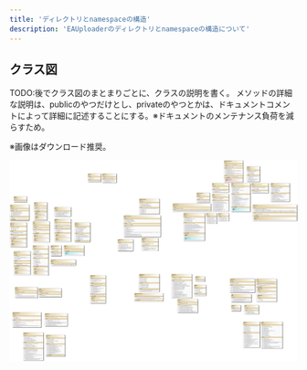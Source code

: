 ```yaml
---
title: 'ディレクトリとnamespaceの構造'
description: 'EAUploaderのディレクトリとnamespaceの構造について'
---
```


## クラス図

TODO:後でクラス図のまとまりごとに、クラスの説明を書く。
メソッドの詳細な説明は、publicのやつだけとし、privateのやつとかは、ドキュメントコメントによって詳細に記述することにする。※ドキュメントのメンテナンス負荷を減らすため。

※画像はダウンロード推奨。

![ClassDiagram1.png](ClassDiagram1.png)
